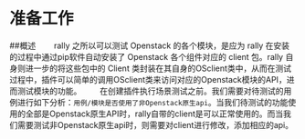# 准备工作
##概述
　　rally 之所以可以测试 Openstack 的各个模块，是应为 rally 在安装的过程中通过pip软件自动安装了 Openstack 各个组件对应的 client 包。rally 自身则进一步的将这些包中的 Client 类封装在其自身的OSclient类中，从而在测试过程中，插件可以简单的调用OSclient类来访问对应的Openstack模块的API，进而测试模块的功能。
　　在创建插件执行场景测试之前。我们需要对待测试的用例进行如下分析：`用例/模块是否使用了非Openstack原生api`。当我们待测试的功能使用的全部是Openstack原生API时，rally自带的client是可以正常使用的。而当我们需要测试非Openstack原生api时，则需要对client进行修改，添加相应的api。
